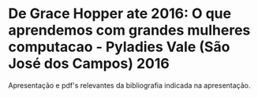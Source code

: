 # De Grace Hopper ate 2016: O que aprendemos com grandes mulheres computacao - Pyladies Vale (São José dos Campos) 2016

Apresentação e pdf's relevantes da bibliografia indicada na apresentação.
